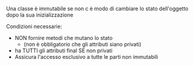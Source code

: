 Una classe è immutabile se non c è modo di cambiare lo stato dell'oggetto dopo la sua inizializzazione

Condizioni necessarie:
- NON fornire metodi che mutano lo stato
	- (non è obbligatorio che gli attributi siano privati)
- ha TUTTI gli attributi final SE non privati
- Assicura l'accesso esclusivo a tutte le parti non immutabili